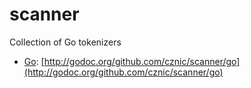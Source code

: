 scanner
=======

Collection of Go tokenizers

- [Go](http://golang.org/): [http://godoc.org/github.com/cznic/scanner/go](http://godoc.org/github.com/cznic/scanner/go)
